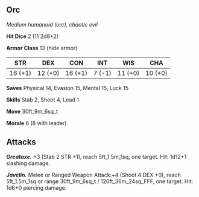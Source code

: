 ## Orc

*Medium humanoid (orc), chaotic evil*

**Hit Dice** 2 (11 2d8+2)

**Armor Class** 13 (hide armor)

| STR     | DEX     | CON     | INT     | WIS     | CHA     |
|---------|---------|---------|---------|---------|---------|
| 16 (+1) | 12 (+0) | 16 (+1) |  7 (-1) | 11 (+0) | 10 (+0) |

**Saves** Physical 14, Evasion 15, Mental 15, Luck 15

**Skills** Stab 2, Shoot 4, Lead 1

**Move** 30ft\_9m\_6sq\_t

**Morale** 6 (8 with leader)

## Attacks

***Greataxe.*** +3 (Stab 2 STR +1), reach 5ft\_1.5m\_1sq, one target. Hit: 1d12+1 slashing damage.

***Javelin.*** Melee or Ranged Weapon Attack:+4 (Shoot 4 DEX +0), reach 5ft\_1.5m\_1sq or range 30ft\_9m\_6sq\_t / 120ft\_36m\_24sq\_FFF, one target. Hit: 1d6+0 piercing damage.

